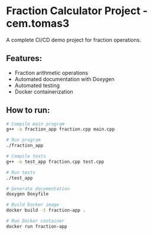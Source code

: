 # Fraction Calculator Project - cem.tomas3

A complete CI/CD demo project for fraction operations.

## Features:
- Fraction arithmetic operations
- Automated documentation with Doxygen
- Automated testing
- Docker containerization

## How to run:
```bash
# Compile main program
g++ -o fraction_app fraction.cpp main.cpp

# Run program
./fraction_app

# Compile tests
g++ -o test_app fraction.cpp test.cpp

# Run tests
./test_app

# Generate documentation
doxygen Doxyfile

# Build Docker image
docker build -t fraction-app .

# Run Docker container
docker run fraction-app
